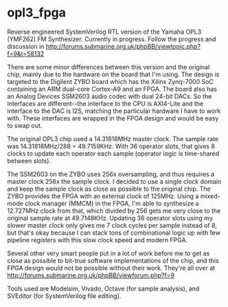 opl3_fpga
=========
Reverse engineered SystemVerilog RTL version of the Yamaha OPL3 (YMF262) FM Synthesizer. Currently in progress.
Follow the progress and discussion in http://forums.submarine.org.uk/phpBB/viewtopic.php?f=9&t=58132

There are some minor differences between this version and the original chip, mainly due to the hardware on
the board that I'm using. The design is targeted to the Digilent ZYBO board which has the Xilinx Zynq-7000
SoC containing an ARM dual-core Cortex-A9 and an FPGA. The board also has an Analog Devices SSM2603
audio codec with dual 24-bit DACs. So the interfaces are different--the interface to the CPU is AXI4-Lite
and the interface to the DAC is I2S, matching the particular hardware I have to work with. These
interfaces are wrapped in the FPGA design and would be easy to swap out.

The original OPL3 chip used a 14.31818MHz master clock. The sample rate was 14.31818MHz/288 = 49.7159KHz.
With 36 operator slots, that gives 8 clocks to update each operator each sample (operator logic is
time-shared between slots).

The SSM2603 on the ZYBO uses 256x oversampling, and thus requires a master clock 256x the sample clock.
I decided to use a single clock domain and keep the sample clock as close as possible to the original
chip. The ZYBO provides the FPGA with an external clock of 125MHz. Using a mixed-mode clock manager (MMCM) in the FPGA,
I'm able to synthesize a 12.727MHz clock from that, which divided by 256 gets me very close to the original
sample rate at 49.7148KHz. Updating 36 operator slots using my slower master clock only gives me 7 clock
cycles per sample instead of 8, but that's okay because I can stack tons of combinational logic up with
few pipeline registers with this slow clock speed and modern FPGA.

Several other very smart people put in a lot of work before me to get as close as possible to bit-true
software implementations of the chip, and this FPGA design would not be possible without their work. They're
all over at http://forums.submarine.org.uk/phpBB/viewforum.php?f=9

Tools used are Modelsim, Vivado, Octave (for sample analysis), and SVEditor (for SystemVerilog file editing).
